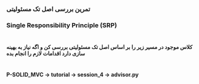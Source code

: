 ### تمرین بررسی اصل تک مسئولیتی
### Single Responsibility Principle (SRP)
#
#### کلاس موجود در مسیر زیر را بر اساس اصل تک مسئولیتی بررسی کن و اگه نیاز به بهینه سازی دارد اقدامات لازم را انجام بده
#
#### P-SOLID_MVC -> tutorial -> session_4 -> advisor.py
